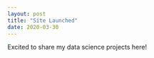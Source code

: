 ```yaml
---
layout: post
title: "Site Launched"
date: 2020-03-30
---
```


Excited to share my data science projects here!
